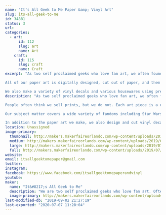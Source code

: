 ```yaml
---
name: "It's All Geek to Me Paper &amp; Vinyl Art"
slug: its-all-geek-to-me
id: 34881
status: 3
url: 
categories:
  - art:
      id: 112
      slug: art
      name: Art
    craft:
      id: 115
      slug: craft
      name: Craft
excerpt: "As two self proclaimed geeks who love fan art, we often found that the art we would see at cons would be out of our price range. We decided we would try to make art that was still high quality but more affordable. Most of our art pieces range from $15 - $25. 

All of our paper art is digitally designed, cut out of paper, and them assembled by hand very carefully with a little bit of glue and sometimes tweezers. This makes each piece a unique work of art!

We also make a variety of vinyl decals and various housewares using premium quality outdoor vinyl."
description: "As two self proclaimed geeks who love fan art, we often found that the art we would see at cons would be out of our price range. We decided we would try to make art that was still high quality but more affordable. Most of our art pieces range from $15 - $25. 

People often think we sell prints, but we do not. Each art piece is a unique piece of layered paper art. All of our paper art is digitally designed, cut out of paper, and them assembled by hand very carefully with a little bit of glue and sometimes tweezers. This makes each piece a one of a kind work of art!

Our subject matter covers a wide variety of fandoms including Star Wars, Harry Potter, Sci-Fi, Superheroes, and Pop Culture. 

In addition to the paper art we make, we also design and cut vinyl decals that are suitable for your car, laptop, and other smooth surfaces. We also make a wide variety of geek-themed glassware from coffee cups to adult beverage glasses."
location: Unassigned
image-primary:
  thumbnail: http://makers.makerfaireorlando.com/wp-content/uploads/2019/07/IMG_1904-150x150.jpg
  medium: http://makers.makerfaireorlando.com/wp-content/uploads/2019/07/IMG_1904-225x300.jpg
  large: http://makers.makerfaireorlando.com/wp-content/uploads/2019/07/IMG_1904-769x1024.jpg
  full: http://makers.makerfaireorlando.com/wp-content/uploads/2019/07/IMG_1904.jpg
website: 
email: itsallgeektomepaper@gmail.com
twitter: 
instagram: 
facebook: https://www.facebook.com/itsallgeektomepaperandvinyl
youtube: 
maker:
  name: "It&#8217;s All Geek to Me"
  description: "We are two self proclaimed geeks who love fan art. Often the art we would see at cons would be out of our price range. We decided we would try to make art that was still high quality but more affordable. We DO NOT sell prints. We make and sell LAYERED PAPER ART. All of our paper art is custom designed and assembled. We use high quality outdoor vinyl for all of our vinyl projects and decals."
  image-primary: http://makers.makerfaireorlando.com/wp-content/uploads/2018/10/2018-10-14-10.50.31-1-1024x768.jpg
last-modified-db: "2019-09-02 21:27:19"
last-exported: "2020-07-07 11:28:04"
---
```

